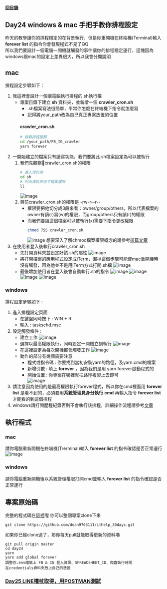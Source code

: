 #### [回目錄](../README.md)
## Day24 windows & mac 手把手教你排程設定

昨天的教學讓你的排程穩定的在背景執行，但是你重開機在終端機(Terminal)輸入 **forever list** 的指令你會發現程式不見了QQ  
所以我們要設計一個電腦一開機就觸發的事件讓你的排程穩定運行，這塊因為windows跟mac的設定上差異很大，所以我會分開說明  

mac
----
排程設定步驟如下：
1. 我這裡會設計一個讓電腦執行排程的.sh執行檔
    * 專案目錄下建立 **sh** 資料夾，並新增一個 **crawler_cron.sh** 
        * .sh檔案寫法很簡單，平常你怎麼在終端機下指令就怎麼寫
        * 記得將your_path改為自己真正專案放置的位置
        #### crawler_cron.sh
        ```sh
        # 啟動排程服務
        cd /your_path/FB_IG_crawler
        yarn forever
        ```
2. 一開始建立的檔案只有讀寫功能，我們要將此.sh檔案設定為可以被執行
    1. 我們先觀察crawler_cron.sh的權限
        ```sh
        # 進入資料夾
        cd sh
        # 列出資料夾地下檔案權限
        ll
        ```
        ![image](./article_img/macsh1.png)
    2. 目前crawler_cron.sh的權限是 -rw-r--r-- 
        * 權限要把他切分成3段來看：owner/group/others，所以代表檔案的owner有讀(r)寫(w)的權限，而group/others只有讀(r)的權限
        * 而我們要讓這個檔案可以被執行(x)需要下指令更改權限  
            ```sh
            chmod 755 crawler_cron.sh
            ```
            ![image](./article_img/macsh2.png)
        想要深入了解chmod檔案權限概念的請參考[這篇文章](https://shian420.pixnet.net/blog/post/344938711-%5Blinux%5D-chmod-%E6%AA%94%E6%A1%88%E6%AC%8A%E9%99%90%E5%A4%A7%E7%B5%B1%E6%95%B4!)
4. 在使用者登入後執行crawler_cron.sh
    * 先打開資料夾並設定好該.sh的屬性
        ![image](./article_img/mac1.png)
    * 將打開檔案的應用程式設定成iTerm，漏掉這個步驟可能使mac重開機時沒有觸發，因為他並不是用iTerm方式打開.sh檔
        ![image](./article_img/mac2.png)
    * 最後增加使用者在登入後會自動執行.sh的指令
        ![image](./article_img/mac3.png)
        ![image](./article_img/mac4.png)
        ![image](./article_img/mac5.png)
        ![image](./article_img/mac6.png)

### windows
排程設定步驟如下 :
1. 進入排程設定頁面
    * 在鍵盤同時按下 : WIN + R
    * 輸入 : taskschd.msc
2. 設定觸發條件 : 
    * 建立工作
    ![image](./article_img/win1.PNG)
    * 選擇以最高權限執行，同時設定一開機立刻執行
    ![image](./article_img/win2.PNG)
    * 在這裡設定為每次開機都會觸發工作
    ![image](./article_img/win3.PNG)
    * 動作的部分有幾個需要注意
        * 程式或指令碼 : 你要找到當初安裝yarn的路徑，及yarn.cmd的檔案  
        * 新增引數 : 填上 **forever** ，因為我們是用 yarn forever啟動程式的  
        * 開始位置 : 你專案在哪裡就把路徑複製上去即可  
    ![image](./article_img/win4.PNG)
3. 請注意因為使用的是最高權限執行forever程式，所以你在cmd裡面用 **forever list** 是看不到的，必須要用**系統管理員身分執行** **cmd** 再輸入指令 **forever list** 才能看的到這個排程
4. windows請打開歷程紀錄否則不會執行該排程，詳細操作流程請參考[文章](https://cjy998.pixnet.net/blog/post/63190869-%E5%B7%A5%E4%BD%9C%E6%8E%92%E7%A8%8B%E5%99%A8-%E5%95%9F%E7%94%A8%E6%AD%B7%E7%A8%8B%E8%A8%98%E9%8C%84-%E5%8E%9F%E9%A1%AF%E7%A4%BA%28%E5%B7%B2%E5%81%9C%E7%94%A8%29--win)  

執行程式
----
### mac
請你電腦重新開機在終端機(Trerminal)輸入 **forever list** 的指令確認是否正常運行
![image](./article_img/macterminal.png)

### windows
請你電腦重新開機後以系統管理權限打開cmd並輸入 **forever list** 的指令確認是否正常運行


專案原始碼
----
完整的程式碼在[這裡](https://github.com/dean9703111/ithelp_30days/day24)喔
你可以整個專案clone下來  
```
git clone https://github.com/dean9703111/ithelp_30days.git
```
如果你已經clone過了，那你每天pull就能取得更新的資料嚕  
```
git pull origin master
cd day24
yarn
yarn add global forever
調整你.env檔填上 FB & IG 登入資訊、SPREADSHEET_ID、爬蟲執行時間
在credentials資料夾放上自己的憑證
```
### [Day25 LINE權杖取得，用POSTMAN測試](/day25/README.md)